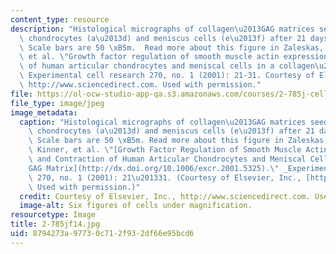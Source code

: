 ```yaml
---
content_type: resource
description: "Histological micrographs of collagen\u2013GAG matrices seeded with articular\
  \ chondrocytes (a\u2013d) and meniscus cells (e\u2013f) after 21 days in culture.\
  \ Scale bars are 50 \xB5m.  Read more about this figure in Zaleskas, J. M., B. Kinner,\
  \ et al. \"Growth factor regulation of smooth muscle actin expression and contraction\
  \ of human articular chondrocytes and meniscal cells in a collagen\u2013GAG matrix.\"\
  \ Experimental cell research 270, no. 1 (2001): 21-31. Courtesy of Elsevier, Inc.,\
  \ http://www.sciencedirect.com. Used with permission."
file: https://ol-ocw-studio-app-qa.s3.amazonaws.com/courses/2-785j-cell-matrix-mechanics-fall-2014/8794273a97730c712f932df66e95bcd6_2-785jf14.jpg
file_type: image/jpeg
image_metadata:
  caption: "Histological micrographs of collagen\u2013GAG matrices seeded with articular\
    \ chondrocytes (a\u2013d) and meniscus cells (e\u2013f) after 21 days in culture.\
    \ Scale bars are 50 \xB5m. Read more about this figure in Zaleskas, J. M., B.\
    \ Kinner, et al. \"[Growth Factor Regulation of Smooth Muscle Actin Expression\
    \ and Contraction of Human Articular Chondrocytes and Meniscal Cells in a Collagen\u2013\
    GAG Matrix](http://dx.doi.org/10.1006/excr.2001.5325).\" _Experimental Cell Research_\
    \ 270, no. 1 (2001): 21\u201331. (Courtesy of Elsevier, Inc., [http://www.sciencedirect.com](http://www.sciencedirect.com).\
    \ Used with permission.)"
  credit: Courtesy of Elsevier, Inc., http://www.sciencedirect.com. Used with permission.
  image-alt: Six figures of cells under magnification.
resourcetype: Image
title: 2-785jf14.jpg
uid: 8794273a-9773-0c71-2f93-2df66e95bcd6
---
```


